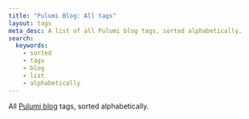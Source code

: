 ```yaml
---
title: "Pulumi Blog: All tags"
layout: tags
meta_desc: A list of all Pulumi blog tags, sorted alphabetically.
search:
  keywords:
    - sorted
    - tags
    - blog
    - list
    - alphabetically
---
```


All [Pulumi blog](/blog/) tags, sorted alphabetically.
